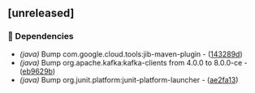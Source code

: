 ## [unreleased]

### 🤖 Dependencies

- *(java)* Bump com.google.cloud.tools:jib-maven-plugin - ([143289d](https://github.com/jexxa-projects/JLegMedKafka/commit/143289df3dd79e1b187075eb05f67c894801c5ae))
- *(java)* Bump org.apache.kafka:kafka-clients from 4.0.0 to 8.0.0-ce - ([eb9629b](https://github.com/jexxa-projects/JLegMedKafka/commit/eb9629bfe08a434fa53e5a7386929bcfbbdf5930))
- *(java)* Bump org.junit.platform:junit-platform-launcher - ([ae2fa13](https://github.com/jexxa-projects/JLegMedKafka/commit/ae2fa13d0ab26d77bf649cf9cf3aaee96f89e2d2))

<!-- generated by git-cliff -->
